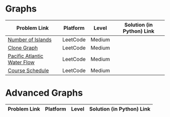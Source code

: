 # Graphs 

| Problem Link | Platform | Level | Solution (in Python) Link |
| --- | --- | --- | --- |
| [Number of Islands](https://leetcode.com/problems/number-of-islands/) | LeetCode | Medium
| [Clone Graph](https://leetcode.com/problems/clone-graph/) | LeetCode | Medium
| [Pacific Atlantic Water Flow](https://leetcode.com/problems/pacific-atlantic-water-flow/) | LeetCode | Medium
| [Course Schedule](https://leetcode.com/problems/course-schedule/) | LeetCode | Medium

# Advanced Graphs

| Problem Link | Platform | Level | Solution (in Python) Link |
| --- | --- | --- | --- |
